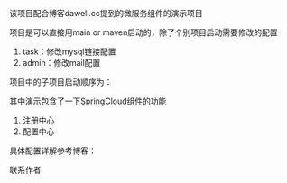 该项目配合博客dawell.cc提到的微服务组件的演示项目

项目是可以直接用main or maven启动的，除了个别项目启动需要修改的配置
1. task：修改mysql链接配置
1. admin：修改mail配置

项目中的子项目启动顺序为：

其中演示包含了一下SpringCloud组件的功能
1. 注册中心
1. 配置中心

具体配置详解参考博客：

联系作者